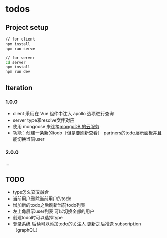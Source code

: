 # todos

## Project setup

```bash
// for client
npm install
npm run serve

// for server
cd server
npm install
npm run dev
```

## Iteration

### 1.0.0

- client 采用在 Vue 组件中注入 apollo 选项进行查询
- server type和resolve文件对应
- 使用 mongoose 来连接[mongoDB 的云服务](https://docs.mlab.com/)
- 功能：创建一条新的todo（但是要刷新查看） partners的todo展示面板并且能切换当前user

### 2.0.0

...

## TODO

- type怎么交叉融合
- 当前用户删除当前用户的todo
- 增加新的todo之后刷新当前todo列表
- 左上角展示user列表 可以切换全部的用户
- 创建todo时可以选择type
- 登录系统 后续可以添加todo的关注人 更新之后推送 subscription（graphQL）
